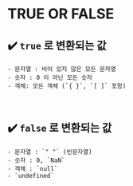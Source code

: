 # TRUE OR FALSE

## ✔️ `true` 로 변환되는 값

    - 문자열 : 비어 있지 않은 모든 문자열
    - 숫자 : 0 이 아닌 모든 숫자
    - 객체: 모든 객체 (`{ }`, `[ ]` 포함)

<br>

## ✔️ `false` 로 변환되는 값

    - 문자열 : `" "` (빈문자열)
    - 숫자 : 0, `NaN`
    - 객체 : `null`
    - `undefined`
